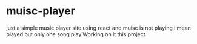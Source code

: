 # muisc-player
just a simple music player site.using react and muisc is not playing i mean played but only one song play.Working on it this project.
